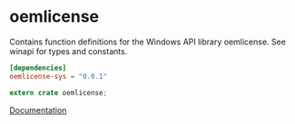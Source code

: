 # oemlicense #
Contains function definitions for the Windows API library oemlicense. See winapi for types and constants.

```toml
[dependencies]
oemlicense-sys = "0.0.1"
```

```rust
extern crate oemlicense;
```

[Documentation](https://retep998.github.io/doc/oemlicense/)
